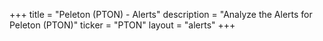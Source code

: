 +++
title = "Peleton (PTON) - Alerts"
description = "Analyze the Alerts for Peleton (PTON)"
ticker = "PTON"
layout = "alerts"
+++

